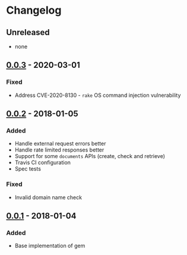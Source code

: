 # Changelog

## Unreleased
- none

## [0.0.3](releases/tag/v0.0.3) - 2020-03-01
### Fixed
- Address CVE-2020-8130 - `rake` OS command injection vulnerability

## [0.0.2](releases/tag/v0.0.2) - 2018-01-05
### Added
- Handle external request errors better
- Handle rate limited responses better
- Support for some `documents` APIs (create, check and retrieve)
- Travis CI configuration
- Spec tests
### Fixed
- Invalid domain name check

## [0.0.1](releases/tag/v0.0.1) - 2018-01-04
### Added
- Base implementation of gem
